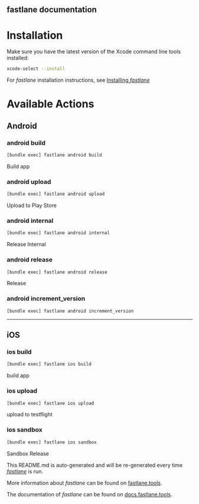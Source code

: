 fastlane documentation
----

# Installation

Make sure you have the latest version of the Xcode command line tools installed:

```sh
xcode-select --install
```

For _fastlane_ installation instructions, see [Installing _fastlane_](https://docs.fastlane.tools/#installing-fastlane)

# Available Actions

## Android

### android build

```sh
[bundle exec] fastlane android build
```

Build app

### android upload

```sh
[bundle exec] fastlane android upload
```

Upload to Play Store

### android internal

```sh
[bundle exec] fastlane android internal
```

Release Internal

### android release

```sh
[bundle exec] fastlane android release
```

Release

### android increment_version

```sh
[bundle exec] fastlane android increment_version
```



----


## iOS

### ios build

```sh
[bundle exec] fastlane ios build
```

build app

### ios upload

```sh
[bundle exec] fastlane ios upload
```

upload to testflight

### ios sandbox

```sh
[bundle exec] fastlane ios sandbox
```

Sandbox Release


This README.md is auto-generated and will be re-generated every time [_fastlane_](https://fastlane.tools) is run.

More information about _fastlane_ can be found on [fastlane.tools](https://fastlane.tools).

The documentation of _fastlane_ can be found on [docs.fastlane.tools](https://docs.fastlane.tools).
